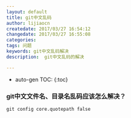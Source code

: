 ```yaml
---
layout: default
title: git中文乱码
author: lijiaocn
createdate: 2017/03/27 16:54:12
changedate: 2017/03/27 16:55:08
categories:
tags: 问题
keywords: git中文乱码解决
description:  git中文乱码的解决

---
```


* auto-gen TOC:
{:toc}

### git中文文件名、目录名乱码应该怎么解决？ 

	git config core.quotepath false
